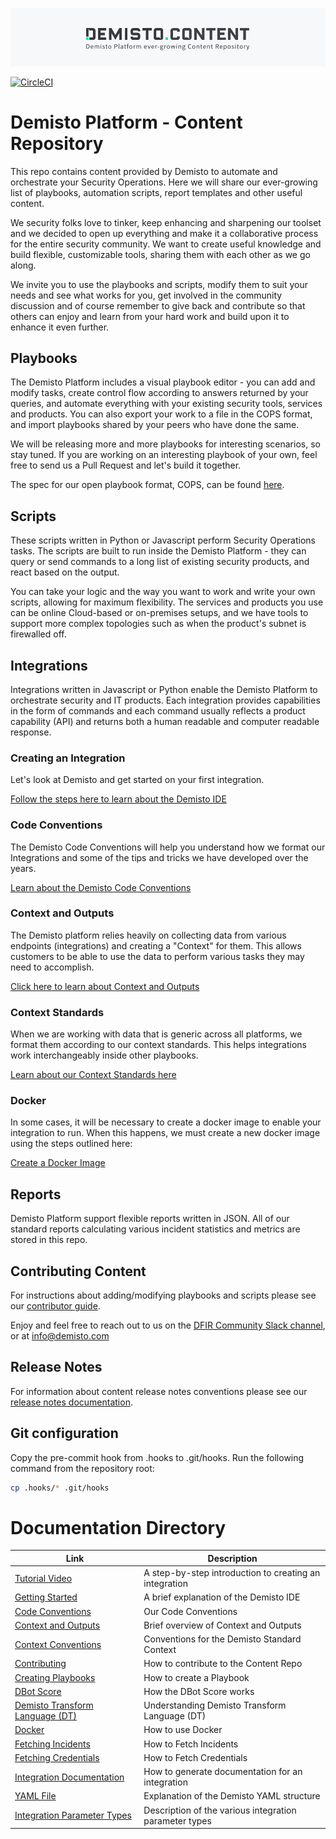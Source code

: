 ![Content logo](demisto_content_logo.png)

[![CircleCI](https://circleci.com/gh/demisto/content.svg?style=svg)](https://circleci.com/gh/demisto/content)

# Demisto Platform - Content Repository
This repo contains content provided by Demisto to automate and orchestrate your Security Operations. Here we will share our ever-growing list of playbooks, automation scripts, report templates and other useful content.

We security folks love to tinker, keep enhancing and sharpening our toolset and we decided to open up everything and make it a collaborative process for the entire security community. We want to create useful knowledge and build flexible, customizable tools, sharing them with each other as we go along.

We invite you to use the playbooks and scripts, modify them to suit your needs and see what works for you, get involved in the community discussion and of course remember to give back and contribute so that others can enjoy and learn from your hard work and build upon it to enhance it even further.


## Playbooks
The Demisto Platform includes a visual playbook editor - you can add and modify tasks, create control flow according to answers returned by your queries, and automate everything with your existing security tools, services and products. You can also export your work to a file in the COPS format, and import playbooks shared by your peers who have done the same.

We will be releasing more and more playbooks for interesting scenarios, so stay tuned. If you are working on an interesting playbook of your own, feel free to send us a Pull Request and let's build it together.

The spec for our open playbook format, COPS, can be found [here](https://github.com/demisto/COPS).

## Scripts
These scripts written in Python or Javascript perform Security Operations tasks.
The scripts are built to run inside the Demisto Platform - they can query or send commands to a long list of existing security products, and react based on the output.

You can take your logic and the way you want to work and write your own scripts, allowing for maximum flexibility.
The services and products you use can be online Cloud-based or on-premises setups, and we have tools to support more complex topologies such as when the product's subnet is firewalled off.

## Integrations
Integrations written in Javascript or Python enable the Demisto Platform to orchestrate security and IT products. Each integration provides capabilities in the form of commands and each command usually reflects a product capability (API) and returns both a human readable and computer readable response.

### Creating an Integration
Let's look at Demisto and get started on your first integration.

[Follow the steps here to learn about the Demisto IDE](https://github.com/demisto/content/blob/master/docs/getting_started/README.MD)

### Code Conventions
The Demisto Code Conventions will help you understand how we format our Integrations and some of the tips and tricks we have developed over the years.

[Learn about the Demisto Code Conventions](https://github.com/demisto/content/blob/master/docs/code_conventions/README.MD)
 
### Context and Outputs
The Demisto platform relies heavily on collecting data from various endpoints (integrations) and creating a "Context" for them. This allows customers to be able to use the data to perform various tasks they may need to accomplish.

[Click here to learn about Context and Outputs](https://github.com/demisto/content/blob/master/docs/context_and_ouputs/README.MD)

### Context Standards
When we are working with data that is generic across all platforms, we format them according to our context standards. This helps integrations work interchangeably inside other playbooks.

[Learn about our Context Standards here](https://github.com/demisto/content/blob/master/docs/context_standards/README.MD)

### Docker
In some cases, it will be necessary to create a docker image to enable your integration to run. When this happens, we must create a new docker image using the steps outlined here:

[Create a Docker Image](https://github.com/demisto/content/blob/master/docs/docker/README.MD)
## Reports
Demisto Platform support flexible reports written in JSON. All of our standard reports calculating various incident statistics and metrics are stored in this repo.

## Contributing Content
For instructions about adding/modifying playbooks and scripts please see our [contributor guide](https://github.com/demisto/content/blob/master/docs/contributing/README.MD).

Enjoy and feel free to reach out to us on the [DFIR Community Slack channel](https://www.demisto.com/community/), or at [info@demisto.com](mailto:info@demisto.com)

## Release Notes
For information about content release notes conventions please see our [release notes documentation](https://github.com/demisto/content/blob/master/docs/release_notes/README.md).

## Git configuration
Copy the pre-commit hook from .hooks to .git/hooks. Run the following command from the repository root:

```sh
cp .hooks/* .git/hooks
```


# Documentation Directory

| Link | Description |
| --- | ---|
| [Tutorial Video](https://github.com/demisto/content/blob/master/docs/tutorial-video/README.md) | A step-by-step introduction to creating an integration |
| [Getting Started](https://github.com/demisto/content/blob/master/docs/getting_started/README.MD) | A brief explanation of the Demisto IDE |
| [Code Conventions](https://github.com/demisto/content/blob/master/docs/code_conventions/README.MD) | Our Code Conventions |
| [Context and Outputs](https://github.com/demisto/content/blob/master/docs/context_and_ouputs/README.MD) | Brief overview of Context and Outputs |
| [Context Conventions](https://github.com/demisto/content/blob/master/docs/context_standards/README.MD) | Conventions for the Demisto Standard Context |
| [Contributing](https://github.com/demisto/content/blob/master/docs/contributing/README.MD) | How to contribute to the Content Repo |
| [Creating Playbooks](https://github.com/demisto/content/blob/master/docs/creating_playbooks/README.MD) | How to create a Playbook |
| [DBot Score](https://github.com/demisto/content/blob/master/docs/dbot/README.md) | How the DBot Score works |
| [Demisto Transform Language (DT)](https://github.com/demisto/content/blob/master/docs/DT/README.MD) | Understanding Demisto Transform Language (DT) |
| [Docker](https://github.com/demisto/content/blob/master/docs/docker/README.MD) | How to use Docker |
| [Fetching Incidents](https://github.com/demisto/content/blob/master/docs/fetching_incidents/README.md) | How to Fetch Incidents |
| [Fetching Credentials](https://github.com/demisto/content/blob/master/docs/fetching_credentials/README.md) | How to Fetch Credentials |
| [Integration Documentation](https://github.com/demisto/content/blob/master/docs/integration_documentation/README.MD) | How to generate documentation for an integration |
| [YAML File](https://github.com/demisto/content/blob/master/docs/yaml-file-integration/README.MD) | Explanation of the Demisto YAML structure |
| [Integration Parameter Types](https://github.com/demisto/content/blob/master/docs/parameter_types/README.md) | Description of the various integration parameter types |
